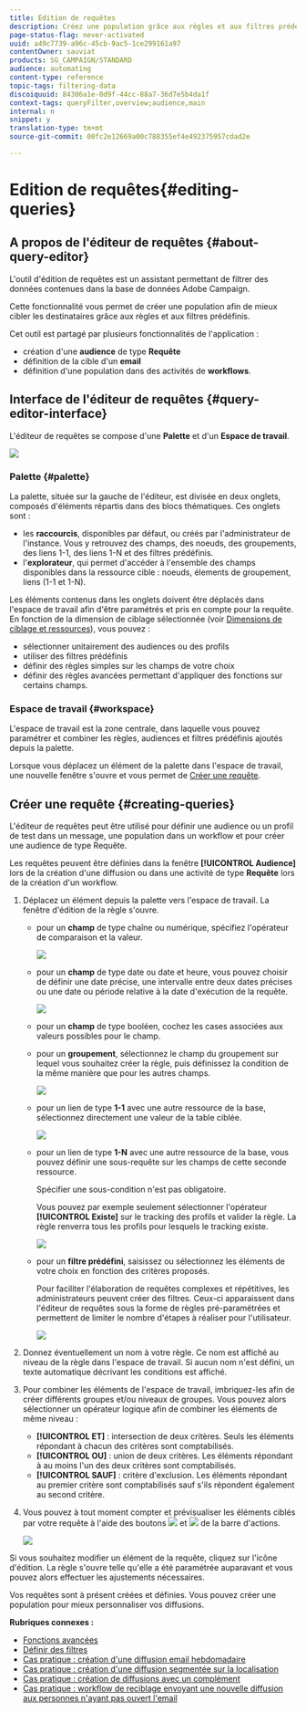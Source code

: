 ```yaml
---
title: Edition de requêtes
description: Créez une population grâce aux règles et aux filtres prédéfinis.
page-status-flag: never-activated
uuid: a49c7739-a96c-45cb-9ac5-1ce299161a97
contentOwner: sauviat
products: SG_CAMPAIGN/STANDARD
audience: automating
content-type: reference
topic-tags: filtering-data
discoiquuid: 84306a1e-0d9f-44cc-88a7-36d7e5b4da1f
context-tags: queryFilter,overview;audience,main
internal: n
snippet: y
translation-type: tm+mt
source-git-commit: 00fc2e12669a00c788355ef4e492375957cdad2e

---
```



# Edition de requêtes{#editing-queries}

## A propos de l'éditeur de requêtes {#about-query-editor}

L'outil d'édition de requêtes est un assistant permettant de filtrer des données contenues dans la base de données Adobe Campaign.

Cette fonctionnalité vous permet de créer une population afin de mieux cibler les destinataires grâce aux règles et aux filtres prédéfinis.

Cet outil est partagé par plusieurs fonctionnalités de l'application :

* création d'une **audience** de type **Requête**
* définition de la cible d'un **email**
* définition d'une population dans des activités de **workflows**.

## Interface de l'éditeur de requêtes  {#query-editor-interface}

L'éditeur de requêtes se compose d'une **Palette** et d'un **Espace de travail**.

![](assets/query_editor_overview.png)

### Palette  {#palette}

La palette, située sur la gauche de l'éditeur, est divisée en deux onglets, composés d'éléments répartis dans des blocs thématiques. Ces onglets sont :

* les **raccourcis**, disponibles par défaut, ou créés par l'administrateur de l'instance. Vous y retrouvez des champs, des noeuds, des groupements, des liens 1-1, des liens 1-N et des filtres prédéfinis.
* l'**explorateur**, qui permet d'accéder à l'ensemble des champs disponibles dans la ressource cible : noeuds, élements de groupement, liens (1-1 et 1-N).

Les éléments contenus dans les onglets doivent être déplacés dans l'espace de travail afin d'être paramétrés et pris en compte pour la requête. En fonction de la dimension de ciblage sélectionnée (voir [Dimensions de ciblage et ressources](../../automating/using/query.md#targeting-dimensions-and-resources)), vous pouvez :

* sélectionner unitairement des audiences ou des profils
* utiliser des filtres prédéfinis
* définir des règles simples sur les champs de votre choix
* définir des règles avancées permettant d'appliquer des fonctions sur certains champs.

### Espace de travail  {#workspace}

L'espace de travail est la zone centrale, dans laquelle vous pouvez paramétrer et combiner les règles, audiences et filtres prédéfinis ajoutés depuis la palette.

Lorsque vous déplacez un élément de la palette dans l'espace de travail, une nouvelle fenêtre s'ouvre et vous permet de [Créer une requête](#creating-queries).

## Créer une requête  {#creating-queries}

L'éditeur de requêtes peut être utilisé pour définir une audience ou un profil de test dans un message, une population dans un workflow et pour créer une audience de type Requête.

Les requêtes peuvent être définies dans la fenêtre **[!UICONTROL Audience]** lors de la création d'une diffusion ou dans une activité de type **Requête** lors de la création d'un workflow.

1. Déplacez un élément depuis la palette vers l'espace de travail. La fenêtre d'édition de la règle s'ouvre.

   * pour un **champ** de type chaîne ou numérique, spécifiez l'opérateur de comparaison et la valeur.

      ![](assets/query_editor_audience_definition2.png)

   * pour un **champ** de type date ou date et heure, vous pouvez choisir de définir une date précise, une intervalle entre deux dates précises ou une date ou période relative à la date d'exécution de la requête.

      ![](assets/query_editor_date_field.png)

   * pour un **champ** de type booléen, cochez les cases associées aux valeurs possibles pour le champ.
   * pour un **groupement**, sélectionnez le champ du groupement sur lequel vous souhaitez créer la règle, puis définissez la condition de la même manière que pour les autres champs.

      ![](assets/query_editor_audience_definition4.png)

   * pour un lien de type **1-1** avec une autre ressource de la base, sélectionnez directement une valeur de la table ciblée.

      ![](assets/query_editor_audience_definition5.png)

   * pour un lien de type **1-N** avec une autre ressource de la base, vous pouvez définir une sous-requête sur les champs de cette seconde ressource.

      Spécifier une sous-condition n'est pas obligatoire.

      Vous pouvez par exemple seulement sélectionner l'opérateur **[!UICONTROL Existe]** sur le tracking des profils et valider la règle. La règle renverra tous les profils pour lesquels le tracking existe.

      ![](assets/query_editor_audience_definition6.png)

   * pour un **filtre prédéfini**, saisissez ou sélectionnez les éléments de votre choix en fonction des critères proposés.

      Pour faciliter l'élaboration de requêtes complexes et répétitives, les administrateurs peuvent créer des filtres. Ceux-ci apparaissent dans l'éditeur de requêtes sous la forme de règles pré-paramétrées et permettent de limiter le nombre d'étapes à réaliser pour l'utilisateur.

      ![](assets/query-editor_filter_email-audience_filter.png)

1. Donnez éventuellement un nom à votre règle. Ce nom est affiché au niveau de la règle dans l'espace de travail. Si aucun nom n'est défini, un texte automatique décrivant les conditions est affiché.
1. Pour combiner les éléments de l'espace de travail, imbriquez-les afin de créer différents groupes et/ou niveaux de groupes. Vous pouvez alors sélectionner un opérateur logique afin de combiner les éléments de même niveau :

   * **[!UICONTROL ET]** : intersection de deux critères. Seuls les éléments répondant à chacun des critères sont comptabilisés.
   * **[!UICONTROL OU]** : union de deux critères. Les éléments répondant à au moins l'un des deux critères sont comptabilisés.
   * **[!UICONTROL SAUF]** : critère d'exclusion. Les éléments répondant au premier critère sont comptabilisés sauf s'ils répondent également au second critère.

1. Vous pouvez à tout moment compter et prévisualiser les éléments ciblés par votre requête à l'aide des boutons ![](assets/count.png) et ![](assets/preview.png) de la barre d'actions.

   ![](assets/query_editor_combining_rules.png)

Si vous souhaitez modifier un élément de la requête, cliquez sur l'icône d'édition. La règle s'ouvre telle qu'elle a été paramétrée auparavant et vous pouvez alors effectuer les ajustements nécessaires.

Vos requêtes sont à présent créées et définies. Vous pouvez créer une population pour mieux personnaliser vos diffusions.

**Rubriques connexes :**

* [Fonctions avancées](../../automating/using/advanced-expression-editing.md)
* [Définir des filtres](../../developing/using/configuring-filter-definition.md)
* [Cas pratique : création d'une diffusion email hebdomadaire](../../automating/using/workflow-weekly-offer.md)
* [Cas pratique : création d'une diffusion segmentée sur la localisation](../../automating/using/workflow-segmentation-location.md)
* [Cas pratique : création de diffusions avec un complément](../../automating/using/workflow-created-query-with-complement.md)
* [Cas pratique : workflow de reciblage envoyant une nouvelle diffusion aux personnes n'ayant pas ouvert l'email](../../automating/using/workflow-cross-channel-retargeting.md)
